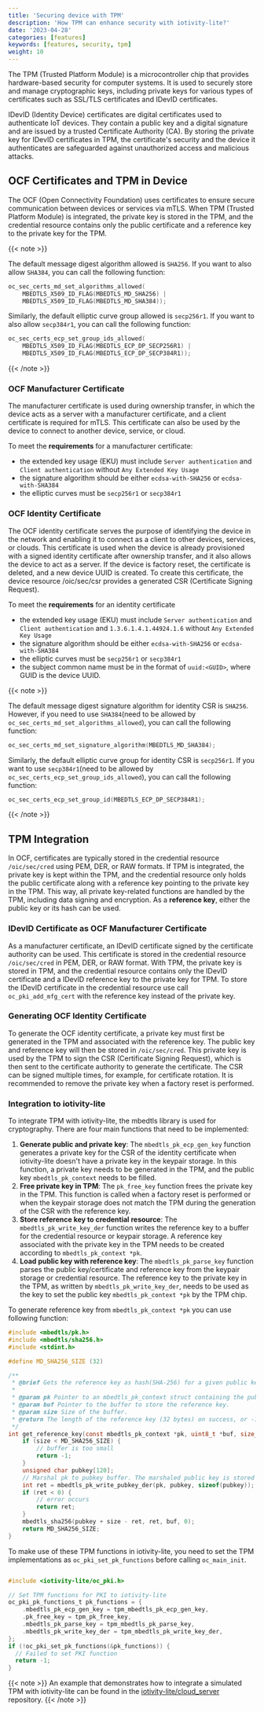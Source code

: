 ```yaml
---
title: 'Securing device with TPM'
description: 'How TPM can enhance security with iotivity-lite?'
date: '2023-04-28'
categories: [features]
keywords: [features, security, tpm]
weight: 10
---
```


The TPM (Trusted Platform Module) is a microcontroller chip that provides hardware-based security for computer systems. It is used to securely store and manage cryptographic keys, including private keys for various types of certificates such as SSL/TLS certificates and IDevID certificates.

IDevID (Identity Device) certificates are digital certificates used to authenticate IoT devices. They contain a public key and a digital signature and are issued by a trusted Certificate Authority (CA). By storing the private key for IDevID certificates in TPM, the certificate's security and the device it authenticates are safeguarded against unauthorized access and malicious attacks.

## OCF Certificates and TPM in Device

The OCF (Open Connectivity Foundation) uses certificates to ensure secure communication between devices or services via mTLS. When TPM (Trusted Platform Module) is integrated, the private key is stored in the TPM, and the credential resource contains only the public certificate and a reference key to the private key for the TPM.

{{< note >}}

The default message digest algorithm allowed is `SHA256`. If you want to also allow `SHA384`, you can call the following function:

```c
oc_sec_certs_md_set_algorithms_allowed(
    MBEDTLS_X509_ID_FLAG(MBEDTLS_MD_SHA256) |
    MBEDTLS_X509_ID_FLAG(MBEDTLS_MD_SHA384));
```

Similarly, the default elliptic curve group allowed is `secp256r1`. If you want to also allow `secp384r1`, you can call the following function:

```c
oc_sec_certs_ecp_set_group_ids_allowed(
    MBEDTLS_X509_ID_FLAG(MBEDTLS_ECP_DP_SECP256R1) |
    MBEDTLS_X509_ID_FLAG(MBEDTLS_ECP_DP_SECP384R1));
```

{{< /note >}}

### OCF Manufacturer Certificate

The manufacturer certificate is used during ownership transfer, in which the device acts as a server with a manufacturer certificate, and a client certificate is required for mTLS. This certificate can also be used by the device to connect to another device, service, or cloud.

To meet the **requirements** for a manufacturer certificate:

- the extended key usage (EKU) must include `Server authentication` and `Client authentication` without `Any Extended Key Usage`
- the signature algorithm should be either `ecdsa-with-SHA256` or `ecdsa-with-SHA384`
- the elliptic curves must be `secp256r1` or `secp384r1`

### OCF Identity Certificate

The OCF identity certificate serves the purpose of identifying the device in the network and enabling it to connect as a client to other devices, services, or clouds. This certificate is used when the device is already provisioned with a signed identity certificate after ownership transfer, and it also allows the device to act as a server. If the device is factory reset, the certificate is deleted, and a new device UUID is created. To create this certificate, the device resource /oic/sec/csr provides a generated CSR (Certificate Signing Request).

To meet the **requirements** for an identity certificate

- the extended key usage (EKU) must include  `Server authentication` and `Client authentication` and `1.3.6.1.4.1.44924.1.6` without `Any Extended Key Usage`
- the signature algorithm should be either `ecdsa-with-SHA256` or `ecdsa-with-SHA384`
- the elliptic curves must be `secp256r1` or `secp384r1`
- the subject common name must be in the format of `uuid:<GUID>`, where GUID is the device UUID.

{{< note >}}

The default message digest signature algorithm for identity CSR is `SHA256`. However, if you need to use `SHA384`(need to be allowed by `oc_sec_certs_md_set_algorithms_allowed`), you can call the following function:

```c
oc_sec_certs_md_set_signature_algorithm(MBEDTLS_MD_SHA384);
```

Similarly, the default elliptic curve group for identity CSR is `secp256r1`. If you want to use `secp384r1`(need to be allowed by `oc_sec_certs_ecp_set_group_ids_allowed`), you can call the following function:

```c
oc_sec_certs_ecp_set_group_id(MBEDTLS_ECP_DP_SECP384R1);
```

{{< /note >}}

## TPM Integration

In OCF, certificates are typically stored in the credential resource `/oic/sec/cred` using PEM, DER, or RAW formats. If TPM is integrated, the private key is kept within the TPM, and the credential resource only holds the public certificate along with a reference key pointing to the private key in the TPM. This way, all private key-related functions are handled by the TPM, including data signing and encryption. As a **reference key**, either the public key or its hash can be used.

### IDevID Certificate as OCF Manufacturer Certificate

As a manufacturer certificate, an IDevID certificate signed by the certificate authority can be used. This certificate is stored in the credential resource `/oic/sec/cred` in PEM, DER, or RAW format. With TPM, the private key is stored in TPM, and the credential resource contains only the IDevID certificate and a IDevID reference key to the private key for TPM.
To store the IDevID certificate in the credential resource use call `oc_pki_add_mfg_cert` with the reference key instead of the private key.

### Generating OCF Identity Certificate

To generate the OCF identity certificate, a private key must first be generated in the TPM and associated with the reference key. The public key and reference key will then be stored in `/oic/sec/cred`. This private key is used by the TPM to sign the CSR (Certificate Signing Request), which is then sent to the certificate authority to generate the certificate. The CSR can be signed multiple times, for example, for certificate rotation. It is recommended to remove the private key when a factory reset is performed.

### Integration to iotivity-lite

To integrate TPM with iotivity-lite, the mbedtls library is used for cryptography. There are four main functions that need to be implemented:

1. **Generate public and private key**: The `mbedtls_pk_ecp_gen_key` function generates a private key for the CSR of the identity certificate when iotivity-lite doesn't have a private key in the keypair storage. In this function, a private key needs to be generated in the TPM, and the public key `mbedtls_pk_context` needs to be filled.
2. **Free private key in TPM**: The `pk_free_key` function frees the private key in the TPM. This function is called when a factory reset is performed or when the keypair storage does not match the TPM during the generation of the CSR with the reference key.
3. **Store reference key to credential resource**: The `mbedtls_pk_write_key_der` function writes the reference key to a buffer for the credential resource or keypair storage. A reference key associated with the private key in the TPM needs to be created according to `mbedtls_pk_context *pk`.
4. **Load public key with reference key**: The `mbedtls_pk_parse_key` function parses the public key/certificate and reference key from the keypair storage or credential resource. The reference key to the private key in the TPM, as written by `mbedtls_pk_write_key_der`, needs to be used as the key to set the public key `mbedtls_pk_context *pk` by the TPM chip.

To generate reference key from `mbedtls_pk_context *pk` you can use following function:

```c
#include <mbedtls/pk.h>
#include <mbedtls/sha256.h>
#include <stdint.h>

#define MD_SHA256_SIZE (32)

/**
 * @brief Gets the reference key as hash(SHA-256) for a given public key.
 *
 * @param pk Pointer to an mbedtls_pk_context struct containing the public key.
 * @param buf Pointer to the buffer to store the reference key.
 * @param size Size of the buffer.
 * @return The length of the reference key (32 bytes) on success, or -1 on failure.
 */
int get_reference_key(const mbedtls_pk_context *pk, uint8_t *buf, size_t size) {
    if (size < MD_SHA256_SIZE) {
        // buffer is too small
        return -1;
    }
    unsigned char pubkey[120];
    // Marshal pk to pubkey buffer. The marshaled public key is stored at the end of the pubkey buffer.
    int ret = mbedtls_pk_write_pubkey_der(pk, pubkey, sizeof(pubkey));
    if (ret < 0) {
        // error occurs
        return ret;
    }
    mbedtls_sha256(pubkey + size - ret, ret, buf, 0);
    return MD_SHA256_SIZE;
}
```

To make use of these TPM functions in iotivity-lite, you need to set the TPM implementations as `oc_pki_set_pk_functions` before calling `oc_main_init`.

```c

#include <iotivity-lite/oc_pki.h>

// Set TPM functions for PKI to iotivity-lite
oc_pki_pk_functions_t pk_functions = {
    .mbedtls_pk_ecp_gen_key = tpm_mbedtls_pk_ecp_gen_key,
    .pk_free_key = tpm_pk_free_key,
    .mbedtls_pk_parse_key = tpm_mbedtls_pk_parse_key,
    .mbedtls_pk_write_key_der = tpm_mbedtls_pk_write_key_der,
};
if (!oc_pki_set_pk_functions(&pk_functions)) {
  // Failed to set PKI function
  return -1;
}

```

{{< note >}}
An example that demonstrates how to integrate a simulated TPM with iotivity-lite can be found in the [iotivity-lite/cloud_server](https://github.com/iotivity/iotivity-lite/blob/master/apps/cloud_server.c) repository.
{{< /note >}}
